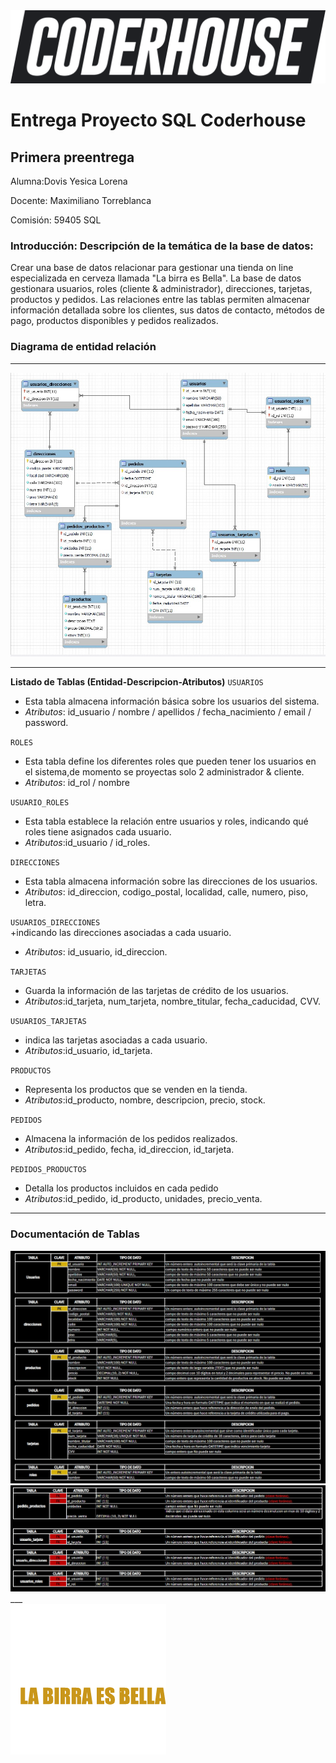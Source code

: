 
<div aling="center">
    <img src="/img/Logo_blackbg.png">
</div>

# Entrega Proyecto SQL Coderhouse

## Primera preentrega

Alumna:Dovis Yesica Lorena

Docente: Maximiliano Torreblanca

Comisión: 59405 SQL   

### Introducción: Descripción de la temática de la base de datos:

Crear una base de datos relacionar para gestionar una tienda on line especializada en cerveza llamada "La birra es Bella". 
La base de datos gestionara usuarios, roles (cliente & administrador), direcciones, tarjetas, productos y pedidos. Las relaciones entre las tablas permiten almacenar información detallada sobre los clientes, sus datos de contacto, métodos de pago, productos disponibles y pedidos realizados. 

### Diagrama de entidad relación
___
<div aling="center">
    <img src="/img/DiagramaDER.jpg">
</div>

___


**Listado de Tablas (Entidad-Descripcion-Atributos)**
`USUARIOS`  
+ Esta tabla almacena información básica sobre los usuarios del sistema.
+ _Atributos_: id_usuario / nombre / apellidos / fecha_nacimiento / email / password.

`ROLES`  
+ Esta tabla define los diferentes roles que pueden tener los usuarios en el sistema,de momento se proyectas solo 2  administrador & cliente.
+ _Atributos_: id_rol / nombre 

`USUARIO_ROLES`  
+ Esta tabla establece la relación entre usuarios y roles, indicando qué roles tiene asignados cada usuario.
+ _Atributos_:id_usuario / id_roles.


`DIRECCIONES`  
+ Esta tabla almacena información sobre las direcciones de los usuarios.
+ _Atributos_: id_direccion, codigo_postal, localidad, calle, numero, piso, letra.


`USUARIOS_DIRECCIONES`  
+indicando las direcciones asociadas a cada usuario.
+ _Atributos_: id_usuario, id_direccion.


`TARJETAS`  
+ Guarda la información de las tarjetas de crédito de los usuarios.
+ _Atributos_:id_tarjeta, num_tarjeta, nombre_titular, fecha_caducidad, CVV.

`USUARIOS_TARJETAS`  
+ indica las tarjetas asociadas a cada usuario.
+ _Atributos_:id_usuario, id_tarjeta.

`PRODUCTOS`  
+ Representa los productos que se venden en la tienda.
+ _Atributos_:id_producto, nombre, descripcion, precio, stock.


`PEDIDOS`  
+ Almacena la información de los pedidos realizados.
+ _Atributos_:id_pedido, fecha, id_direccion, id_tarjeta.

`PEDIDOS_PRODUCTOS`  
+ Detalla los productos incluidos en cada pedido
+ _Atributos_:id_pedido, id_producto, unidades, precio_venta.
___

### Documentación de Tablas

<div aling="center">
    <img src="/img/PK.jpg">
</div>

<div aling="center">
    <img src="/img/FK.jpg">
</div>
___



<div aling="center">
    <img src="/img/logo.png">
</div>